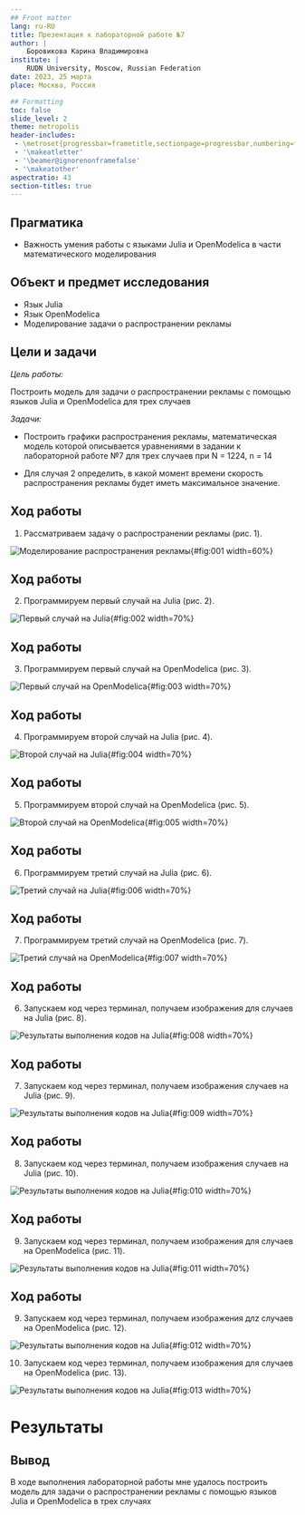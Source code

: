 ```yaml
---
## Front matter
lang: ru-RU
title: Презентация к лабораторной работе №7
author: |
	Боровикова Карина Владимировна
institute: |
	RUDN University, Moscow, Russian Federation
date: 2023, 25 марта
place: Москва, Россия

## Formatting
toc: false
slide_level: 2
theme: metropolis
header-includes: 
 - \metroset{progressbar=frametitle,sectionpage=progressbar,numbering=fraction}
 - '\makeatletter'
 - '\beamer@ignorenonframefalse'
 - '\makeatother'
aspectratio: 43
section-titles: true
---
```


## Прагматика

- Важность умения работы с языками Julia и OpenModelica в части математического моделирования

## Объект и предмет исследования

- Язык Julia
- Язык OpenModelica
- Моделирование задачи о распространении рекламы

## Цели и задачи
*Цель работы:* 

Построить модель для задачи о распространении рекламы с помощью языков Julia и OpenModelica для трех случаев

*Задачи:*

- Построить графики распространения рекламы, математическая модель которой описывается уравнениями в задании к лабораторной работе №7 для трех случаев при N = 1224, n = 14

- Для случая 2 определить, в какой момент времени скорость распространения рекламы будет иметь максимальное значение.

## Ход работы

1. Рассматриваем задачу о распространении рекламы (рис. 1).

![Моделирование распространения рекламы](image/z.jpg){#fig:001 width=60%}

## Ход работы

2. Программируем первый случай на Julia (рис. 2).

![Первый случай на Julia](image/1jl.jpg){#fig:002 width=70%}

## Ход работы

3. Программируем первый случай на OpenModelica (рис. 3).

![Первый случай на OpenModelica](image/1mo.jpg){#fig:003 width=70%}

## Ход работы

4. Программируем второй случай на Julia (рис. 4).

![Второй случай на Julia](image/2jl.jpg){#fig:004 width=70%}

## Ход работы

5. Программируем второй случай на OpenModelica (рис. 5).

![Второй случай на OpenModelica](image/2mo.jpg){#fig:005 width=70%}

## Ход работы

6. Программируем третий случай на Julia (рис. 6).

![Третий случай на Julia](image/3jl.jpg){#fig:006 width=70%}

## Ход работы

7. Программируем третий случай на OpenModelica (рис. 7).

![Третий случай на OpenModelica](image/3mo.jpg){#fig:007 width=70%}


## Ход работы

6. Запускаем код через терминал, получаем изображения для случаев на Julia (рис. 8).
 
![Результаты выполнения кодов на Julia](image/lab07_julia_1.png){#fig:008 width=70%} 

## Ход работы

7. Запускаем код через терминал, получаем изображения случаев на Julia (рис. 9).
 
![Результаты выполнения кодов на Julia](image/lab07_julia_2.png){#fig:009 width=70%} 

## Ход работы

8. Запускаем код через терминал, получаем изображения случаев на Julia (рис. 10).
 
![Результаты выполнения кодов на Julia](image/lab07_julia_3.png){#fig:010 width=70%} 

## Ход работы

9. Запускаем код через терминал, получаем изображения для случаев на OpenModelica (рис. 11).
 
![Результаты выполнения кодов на Julia](image/1.png){#fig:011 width=70%} 

## Ход работы

9. Запускаем код через терминал, получаем изображения длz случаев на OpenModelica (рис. 12).
 
![Результаты выполнения кодов на Julia](image/2.png){#fig:012 width=70%} 

10. Запускаем код через терминал, получаем изображения для случаев на OpenModelica (рис. 13).
 
![Результаты выполнения кодов на Julia](image/3.png){#fig:013 width=70%} 

# Результаты

## Вывод

В ходе выполнения лабораторной работы мне удалось построить модель для задачи о распространении рекламы с помощью языков Julia и OpenModelica в трех случаях
